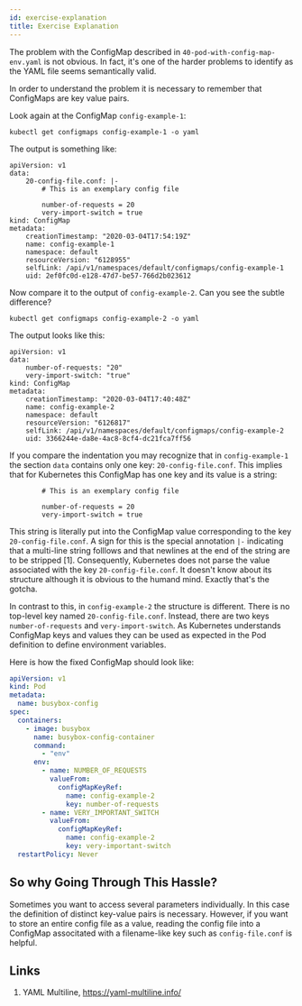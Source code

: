 ```yaml
---
id: exercise-explanation
title: Exercise Explanation
---
```


The problem with the ConfigMap described in `40-pod-with-config-map-env.yaml` is not obvious. In fact, it's one of the harder problems to identify as the YAML file seems semantically valid.

In order to understand the problem it is necessary to remember that ConfigMaps are key value pairs.

Look again at the ConfigMap `config-example-1`:

    kubectl get configmaps config-example-1 -o yaml

The output is something like:

    apiVersion: v1
    data:
        20-config-file.conf: |-
            # This is an exemplary config file

            number-of-requests = 20
            very-import-switch = true
    kind: ConfigMap
    metadata:
        creationTimestamp: "2020-03-04T17:54:19Z"
        name: config-example-1
        namespace: default
        resourceVersion: "6128955"
        selfLink: /api/v1/namespaces/default/configmaps/config-example-1
        uid: 2ef0fc0d-e128-47d7-be57-766d2b023612

Now compare it to the output of `config-example-2`. Can you see the subtle difference?

    kubectl get configmaps config-example-2 -o yaml

The output looks like this:

    apiVersion: v1
    data:
        number-of-requests: "20"
        very-import-switch: "true"
    kind: ConfigMap
    metadata:
        creationTimestamp: "2020-03-04T17:40:48Z"
        name: config-example-2
        namespace: default
        resourceVersion: "6126817"
        selfLink: /api/v1/namespaces/default/configmaps/config-example-2
        uid: 3366244e-da8e-4ac8-8cf4-dc21fca7ff56

If you compare the indentation you may recognize that in `config-example-1` the section `data` contains only one key: `20-config-file.conf`. This implies that for Kubernetes this ConfigMap has one key and its value is a string:

            # This is an exemplary config file

            number-of-requests = 20
            very-import-switch = true

This string is literally put into the ConfigMap value corresponding to the key `20-config-file.conf`. A sign for this is the special annotation `|-` indicating that a multi-line string folllows and that newlines at the end of the string are to be stripped [1]. Consequently, Kubernetes does not parse the value associated with the key `20-config-file.conf`. It doesn't know about its structure although it is obvious to the humand mind. Exactly that's the gotcha.

In contrast to this, in `config-example-2` the structure is different. There is no top-level key named `20-config-file.conf`. Instead, there are two keys `number-of-requests` and `very-import-switch`. As Kubernetes understands ConfigMap keys and values they can be used as expected in the Pod definition to define environment variables.

Here is how the fixed ConfigMap should look like:

```YAML
apiVersion: v1
kind: Pod
metadata:
  name: busybox-config
spec:
  containers:
    - image: busybox
      name: busybox-config-container
      command:
        - "env"
      env:
        - name: NUMBER_OF_REQUESTS
          valueFrom:
            configMapKeyRef:
              name: config-example-2
              key: number-of-requests
        - name: VERY_IMPORTANT_SWITCH
          valueFrom:
            configMapKeyRef:
              name: config-example-2
              key: very-important-switch
  restartPolicy: Never
```

## So why Going Through This Hassle?

Sometimes you want to access several parameters individually. In this case the definition of distinct key-value pairs is necessary. However, if you want to store an entire config file as a value, reading the config file into a ConfigMap associtated with a filename-like key such as `config-file.conf` is helpful.

## Links

1. YAML Multiline, https://yaml-multiline.info/
